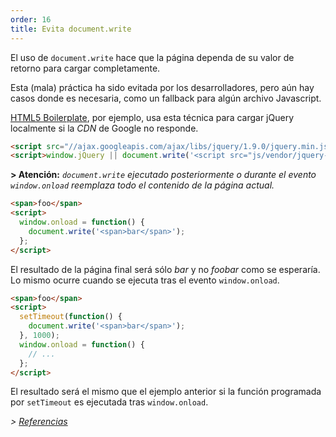 ```yaml
---
order: 16
title: Evita document.write
---
```


El uso de `document.write` hace que la página dependa de su valor de retorno para cargar completamente.

Esta (mala) práctica ha sido evitada por los desarrolladores, pero aún hay casos donde es necesaria, como un fallback para algún archivo Javascript.

[HTML5 Boilerplate](https://github.com/h5bp/html5-boilerplate/), por ejemplo, usa esta técnica para cargar jQuery localmente si la *CDN* de Google no responde.

```html
<script src="//ajax.googleapis.com/ajax/libs/jquery/1.9.0/jquery.min.js"></script>
<script>window.jQuery || document.write('<script src="js/vendor/jquery-1.9.0.min.js"><\/script>')</script>
```
**> Atención:** *`document.write` ejecutado posteriormente o durante el evento `window.onload` reemplaza todo el contenido de la página actual.*

```html
<span>foo</span>
<script>
  window.onload = function() {
    document.write('<span>bar</span>');
  };
</script>
```

El resultado de la página final será sólo *bar* y no *foobar* como se esperaría. Lo mismo ocurre cuando se ejecuta tras el evento `window.onload`.

```html
<span>foo</span>
<script>
  setTimeout(function() {
    document.write('<span>bar</span>');
  }, 1000);
  window.onload = function() {
    // ...
  };
</script>
```
El resultado será el mismo que el ejemplo anterior si la función programada por `setTimeout` es ejecutada tras `window.onload`.

*> [Referencias](https://github.com/zenorocha/browser-diet/wiki/References#avoid-documentwrite)*